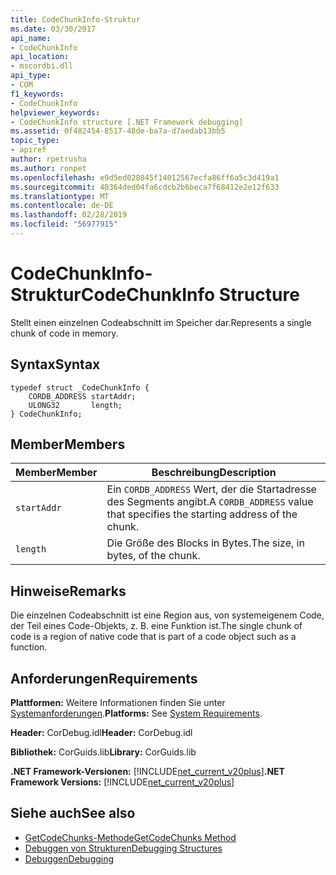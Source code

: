 ```yaml
---
title: CodeChunkInfo-Struktur
ms.date: 03/30/2017
api_name:
- CodeChunkInfo
api_location:
- mscordbi.dll
api_type:
- COM
f1_keywords:
- CodeChunkInfo
helpviewer_keywords:
- CodeChunkInfo structure [.NET Framework debugging]
ms.assetid: 0f482454-8517-48de-ba7a-d7aedab13bb5
topic_type:
- apiref
author: rpetrusha
ms.author: ronpet
ms.openlocfilehash: e9d5ed028045f14012567ecfa86ff6a5c3d419a1
ms.sourcegitcommit: 40364ded04fa6cdcb2b6beca7f68412e2e12f633
ms.translationtype: MT
ms.contentlocale: de-DE
ms.lasthandoff: 02/28/2019
ms.locfileid: "56977915"
---
```

# <a name="codechunkinfo-structure"></a><span data-ttu-id="df080-102">CodeChunkInfo-Struktur</span><span class="sxs-lookup"><span data-stu-id="df080-102">CodeChunkInfo Structure</span></span>

<span data-ttu-id="df080-103">Stellt einen einzelnen Codeabschnitt im Speicher dar.</span><span class="sxs-lookup"><span data-stu-id="df080-103">Represents a single chunk of code in memory.</span></span>  
  
## <a name="syntax"></a><span data-ttu-id="df080-104">Syntax</span><span class="sxs-lookup"><span data-stu-id="df080-104">Syntax</span></span>  
  
```  
typedef struct _CodeChunkInfo {  
    CORDB_ADDRESS startAddr;  
    ULONG32       length;  
} CodeChunkInfo;  
```  
  
## <a name="members"></a><span data-ttu-id="df080-105">Member</span><span class="sxs-lookup"><span data-stu-id="df080-105">Members</span></span>  
  
|<span data-ttu-id="df080-106">Member</span><span class="sxs-lookup"><span data-stu-id="df080-106">Member</span></span>|<span data-ttu-id="df080-107">Beschreibung</span><span class="sxs-lookup"><span data-stu-id="df080-107">Description</span></span>|  
|------------|-----------------|  
|`startAddr`|<span data-ttu-id="df080-108">Ein `CORDB_ADDRESS` Wert, der die Startadresse des Segments angibt.</span><span class="sxs-lookup"><span data-stu-id="df080-108">A `CORDB_ADDRESS` value that specifies the starting address of the chunk.</span></span>|  
|`length`|<span data-ttu-id="df080-109">Die Größe des Blocks in Bytes.</span><span class="sxs-lookup"><span data-stu-id="df080-109">The size, in bytes, of the chunk.</span></span>|  
  
## <a name="remarks"></a><span data-ttu-id="df080-110">Hinweise</span><span class="sxs-lookup"><span data-stu-id="df080-110">Remarks</span></span>  
 <span data-ttu-id="df080-111">Die einzelnen Codeabschnitt ist eine Region aus, von systemeigenem Code, der Teil eines Code-Objekts, z. B. eine Funktion ist.</span><span class="sxs-lookup"><span data-stu-id="df080-111">The single chunk of code is a region of native code that is part of a code object such as a function.</span></span>  
  
## <a name="requirements"></a><span data-ttu-id="df080-112">Anforderungen</span><span class="sxs-lookup"><span data-stu-id="df080-112">Requirements</span></span>  
 <span data-ttu-id="df080-113">**Plattformen:** Weitere Informationen finden Sie unter [Systemanforderungen](../../../../docs/framework/get-started/system-requirements.md).</span><span class="sxs-lookup"><span data-stu-id="df080-113">**Platforms:** See [System Requirements](../../../../docs/framework/get-started/system-requirements.md).</span></span>  
  
 <span data-ttu-id="df080-114">**Header:** CorDebug.idl</span><span class="sxs-lookup"><span data-stu-id="df080-114">**Header:** CorDebug.idl</span></span>  
  
 <span data-ttu-id="df080-115">**Bibliothek:** CorGuids.lib</span><span class="sxs-lookup"><span data-stu-id="df080-115">**Library:** CorGuids.lib</span></span>  
  
 <span data-ttu-id="df080-116">**.NET Framework-Versionen:** [!INCLUDE[net_current_v20plus](../../../../includes/net-current-v20plus-md.md)]</span><span class="sxs-lookup"><span data-stu-id="df080-116">**.NET Framework Versions:** [!INCLUDE[net_current_v20plus](../../../../includes/net-current-v20plus-md.md)]</span></span>  
  
## <a name="see-also"></a><span data-ttu-id="df080-117">Siehe auch</span><span class="sxs-lookup"><span data-stu-id="df080-117">See also</span></span>
- [<span data-ttu-id="df080-118">GetCodeChunks-Methode</span><span class="sxs-lookup"><span data-stu-id="df080-118">GetCodeChunks Method</span></span>](../../../../docs/framework/unmanaged-api/debugging/icordebugcode2-getcodechunks-method.md)
- [<span data-ttu-id="df080-119">Debuggen von Strukturen</span><span class="sxs-lookup"><span data-stu-id="df080-119">Debugging Structures</span></span>](../../../../docs/framework/unmanaged-api/debugging/debugging-structures.md)
- [<span data-ttu-id="df080-120">Debuggen</span><span class="sxs-lookup"><span data-stu-id="df080-120">Debugging</span></span>](../../../../docs/framework/unmanaged-api/debugging/index.md)
